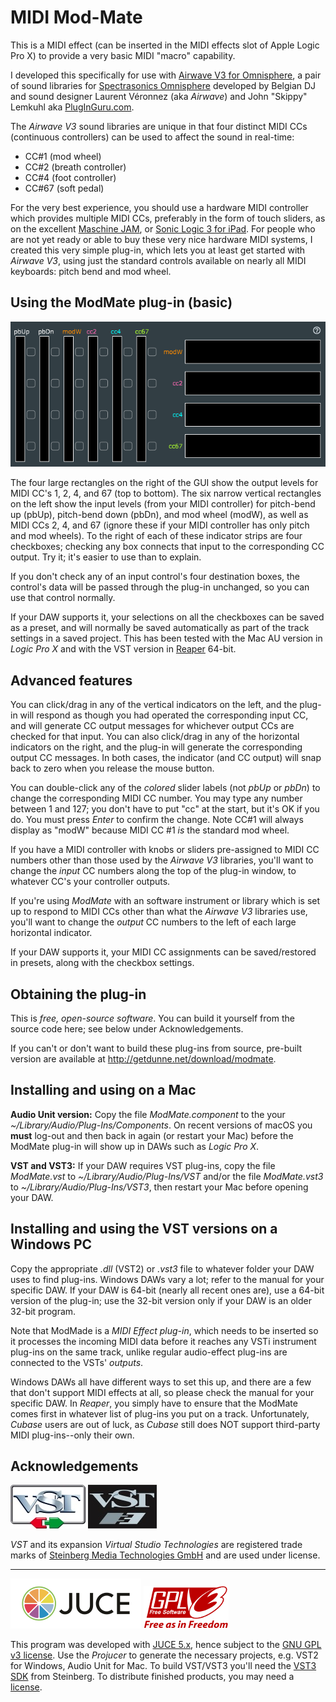 # MIDI Mod-Mate
This is a MIDI effect (can be inserted in the MIDI effects slot of Apple Logic Pro X) to provide a very basic MIDI "macro" capability.

I developed this specifically for use with [Airwave V3 for Omnisphere](https://www.pluginguru.com/products/airwave-v3/), a pair of sound libraries for [Spectrasonics Omnisphere](https://www.spectrasonics.net/products/omnisphere/) developed by Belgian DJ and sound designer Laurent V&eacute;ronnez (aka *Airwave*) and John "Skippy" Lemkuhl aka [PlugInGuru.com](https://www.pluginguru.com/).

The *Airwave V3* sound libraries are unique in that four distinct MIDI CCs (continuous controllers) can be used to affect the sound in real-time:
 * CC#1 (mod wheel)
 * CC#2 (breath controller)
 * CC#4 (foot controller)
 * CC#67 (soft pedal)

For the very best experience, you should use a hardware MIDI controller which provides multiple MIDI CCs, preferably in the form of touch sliders, as on the excellent [Maschine JAM](https://www.native-instruments.com/en/products/maschine/production-systems/maschine-jam/), or [Sonic Logic 3 for iPad](https://www.soniclogicapps.com/). For people who are not yet ready or able to buy these very nice hardware MIDI systems, I created this very simple plug-in, which lets you at least get started with *Airwave V3*, using just the standard controls available on nearly all MIDI keyboards: pitch bend and mod wheel.

## Using the ModMate plug-in (basic)
![](modmate.png)

The four large rectangles on the right of the GUI show the output levels for MIDI CC's 1, 2, 4, and 67 (top to bottom). The six narrow vertical rectangles on the left show the input levels (from your MIDI controller) for pitch-bend up (pbUp), pitch-bend down (pbDn), and mod wheel (modW), as well as MIDI CCs 2, 4, and 67 (ignore these if your MIDI controller has only pitch and mod wheels). To the right of each of these indicator strips are four checkboxes; checking any box connects that input to the corresponding CC output. Try it; it's easier to use than to explain.

If you don't check any of an input control's four destination boxes, the control's data will be passed through the plug-in unchanged, so you can use that control normally.

If your DAW supports it, your selections on all the checkboxes can be saved as a preset, and will normally be saved automatically as part of the track settings in a saved project. This has been tested with the Mac AU version in *Logic Pro X* and with the VST version in [Reaper](https://www.reaper.fm/index.php) 64-bit.

## Advanced features
You can click/drag in any of the vertical indicators on the left, and the plug-in will respond as though you had operated the corresponding input CC, and will generate CC output messages for whichever output CCs are checked for that input. You can also click/drag in any of the horizontal indicators on the right, and the plug-in will generate the corresponding output CC messages. In both cases, the indicator (and CC output) will snap back to zero when you release the mouse button.

You can double-click any of the *colored* slider labels (not *pbUp* or *pbDn*) to change the corresponding MIDI CC number. You may type any number between 1 and 127; you don't have to put "cc" at the start, but it's OK if you do. You must press *Enter* to confirm the change. Note CC#1 will always display as "modW" because MIDI CC #1 *is* the standard mod wheel.

If you have a MIDI controller with knobs or sliders pre-assigned to MIDI CC numbers other than those used by the *Airwave V3* libraries, you'll want to change the *input* CC numbers along the top of the plug-in window, to whatever CC's your controller outputs.

If you're using *ModMate* with an software instrument or library which is set up to respond to MIDI CCs other than what the *Airwave V3* libraries use, you'll want to change the *output* CC numbers to the left of each large horizontal indicator.

If your DAW supports it, your MIDI CC assignments can be saved/restored in presets, along with the checkbox settings.

## Obtaining the plug-in
This is *free, open-source software*. You can build it yourself from the source code here; see below under Acknowledgements.

If you can't or don't want to build these plug-ins from source, pre-built version are available at http://getdunne.net/download/modmate.

## Installing and using on a Mac
**Audio Unit version:** Copy the file *ModMate.component* to the your *~/Library/Audio/Plug-Ins/Components*. On recent versions of macOS you **must** log-out and then back in again (or restart your Mac) before the ModMate plug-in will show up in DAWs such as *Logic Pro X*.

**VST and VST3:** If your DAW requires VST plug-ins, copy the file *ModMate.vst* to *~/Library/Audio/Plug-Ins/VST* and/or the file *ModMate.vst3* to *~/Library/Audio/Plug-Ins/VST3*, then restart your Mac before opening your DAW.

## Installing and using the VST versions on a Windows PC
Copy the appropriate *.dll* (VST2) or *.vst3* file to whatever folder your DAW uses to find plug-ins. Windows DAWs vary a lot; refer to the manual for your specific DAW. If your DAW is 64-bit (nearly all recent ones are), use a 64-bit version of the plug-in; use the 32-bit version only if your DAW is an older 32-bit program.

Note that ModMade is a *MIDI Effect plug-in*, which needs to be inserted so it processes the incoming MIDI data before it reaches any VSTi instrument plug-ins on the same track, unlike regular audio-effect plug-ins are connected to the VSTs' *outputs*.

Windows DAWs all have different ways to set this up, and there are a few that don't support MIDI effects at all, so please check the manual for your specific DAW. In *Reaper*, you simply have to ensure that the ModMate comes first in whatever list of plug-ins you put on a track. Unfortunately, *Cubase* users are out of luck, as *Cubase* still does NOT support third-party MIDI plug-ins--only their own.

## Acknowledgements

![](VST2LogoWhite.jpg "VST2 logo") ![](VST3LogoBlack.jpg "VST3 logo")

*VST* and its expansion *Virtual Studio Technologies* are registered trade marks of [Steinberg Media Technologies GmbH](https://www.steinberg.net/) and are used under license.

---

![](JUCE-logo.png) ![](gplv3-with-text-136x68.png)

This program was developed with [JUCE 5.x](https://shop.juce.com/get-juce), hence subject to the [GNU GPL v3 license](https://www.gnu.org/licenses/gpl-3.0.en.html). Use the *Projucer* to generate the necessary projects, e.g. VST2 for Windows, Audio Unit for Mac. To build VST/VST3 you'll need the [VST3 SDK](https://github.com/steinbergmedia/vst3sdk) from Steinberg. To distribute finished products, you may need a [license](https://www.steinberg.net/en/company/developers.html).
